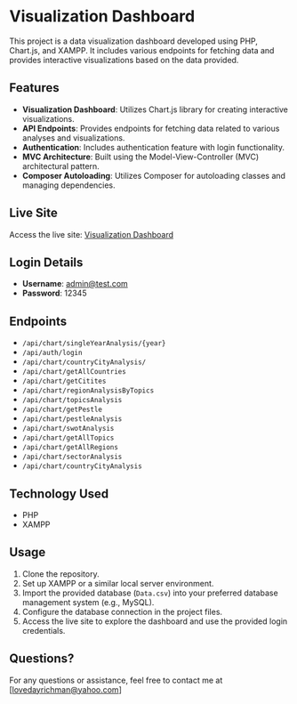 # Visualization Dashboard

This project is a data visualization dashboard developed using PHP, Chart.js, and XAMPP. It includes various endpoints for fetching data and provides interactive visualizations based on the data provided.

## Features

- **Visualization Dashboard**: Utilizes Chart.js library for creating interactive visualizations.
- **API Endpoints**: Provides endpoints for fetching data related to various analyses and visualizations.
- **Authentication**: Includes authentication feature with login functionality.
- **MVC Architecture**: Built using the Model-View-Controller (MVC) architectural pattern.
- **Composer Autoloading**: Utilizes Composer for autoloading classes and managing dependencies.

## Live Site

Access the live site: [Visualization Dashboard](https://luzomatest.000webhostapp.com/index.html)

## Login Details

- **Username**: admin@test.com
- **Password**: 12345

## Endpoints

- `/api/chart/singleYearAnalysis/{year}`
- `/api/auth/login`
- `/api/chart/countryCityAnalysis/`
- `/api/chart/getAllCountries`
- `/api/chart/getCitites`
- `/api/chart/regionAnalysisByTopics`
- `/api/chart/topicsAnalysis`
- `/api/chart/getPestle`
- `/api/chart/pestleAnalysis`
- `/api/chart/swotAnalysis`
- `/api/chart/getAllTopics`
- `/api/chart/getAllRegions`
- `/api/chart/sectorAnalysis`
- `/api/chart/countryCityAnalysis`

## Technology Used

- PHP
- XAMPP

## Usage

1. Clone the repository.
2. Set up XAMPP or a similar local server environment.
3. Import the provided database (`Data.csv`) into your preferred database management system (e.g., MySQL).
4. Configure the database connection in the project files.
5. Access the live site to explore the dashboard and use the provided login credentials.

## Questions?

For any questions or assistance, feel free to contact me at [lovedayrichman@yahoo.com]
